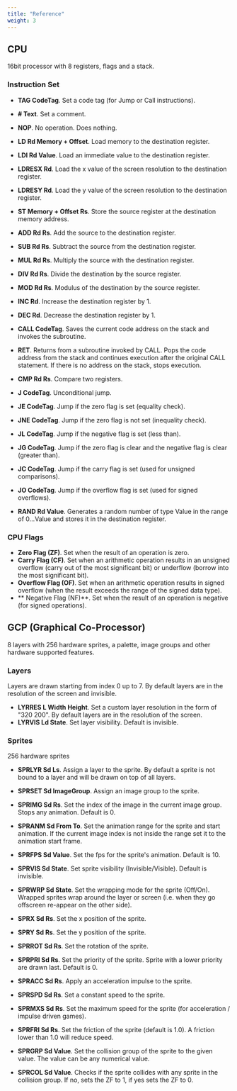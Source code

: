 ```yaml
---
title: "Reference"
weight: 3
---
```


## CPU

16bit processor with 8 registers, flags and a stack.

### Instruction Set

- **TAG CodeTag**. Set a code tag (for Jump or Call instructions).
- **# Text**. Set a comment.
- **NOP**. No operation. Does nothing.

- **LD Rd Memory + Offset**. Load memory to the destination register.
- **LDI Rd Value**. Load an immediate value to the destination register.
- **LDRESX Rd**. Load the x value of the screen resolution to the destination register.
- **LDRESY Rd**. Load the y value of the screen resolution to the destination register.
- **ST Memory + Offset Rs**. Store the source register at the destination memory address.

- **ADD Rd Rs**. Add the source to the destination register.
- **SUB Rd Rs**. Subtract the source from the destination register.
- **MUL Rd Rs**. Multiply the source with the destination register.
- **DIV Rd Rs**. Divide the destination by the source register.
- **MOD Rd Rs**. Modulus of the destination by the source register.

- **INC Rd**. Increase the destination register by 1.
- **DEC Rd**. Decrease the destination register by 1.

- **CALL CodeTag**. Saves the current code address on the stack and invokes the subroutine.
- **RET**. Returns from a subroutine invoked by CALL. Pops the code address from the stack and continues execution after the original CALL statement. If there is no address on the stack, stops execution.

- **CMP Rd Rs**. Compare two registers.
- **J CodeTag**. Unconditional jump.
- **JE CodeTag**. Jump if the zero flag is set (equality check).
- **JNE CodeTag**. Jump if the zero flag is not set (inequality check).
- **JL CodeTag**. Jump if the negative flag is set (less than).
- **JG CodeTag**. Jump if the zero flag is clear and the negative flag is clear (greater than).
- **JC CodeTag**. Jump if the carry flag is set (used for unsigned comparisons).
- **JO CodeTag**. Jump if the overflow flag is set (used for signed overflows).

- **RAND Rd Value**. Generates a random number of type Value in the range of 0...Value and stores it in the destination register.

### CPU Flags

- **Zero Flag (ZF)**. Set when the result of an operation is zero.
- **Carry Flag (CF)**. Set when an arithmetic operation results in an unsigned overflow (carry out of the most significant bit) or underflow (borrow into the most significant bit).
- **Overflow Flag (OF)**. Set when an arithmetic operation results in signed overflow (when the result exceeds the range of the signed data type).
- ** Negative Flag (NF)**. Set when the result of an operation is negative (for signed operations).

## GCP (Graphical Co-Processor)

8 layers with 256 hardware sprites, a palette, image groups and other hardware supported features.

### Layers

Layers are drawn starting from index 0 up to 7. By default layers are in the resolution of the screen and invisible.

- **LYRRES L Width Height**. Set a custom layer resolution in the form of "320 200". By default layers are in the resolution of the screen.
- **LYRVIS Ld State**. Set layer visibility. Default is invisible.

### Sprites

256 hardware sprites

- **SPRLYR Sd Ls**. Assign a layer to the sprite. By default a sprite is not bound to a layer and will be drawn on top of all layers.

- **SPRSET Sd ImageGroup**. Assign an image group to the sprite.
- **SPRIMG Sd Rs**. Set the index of the image in the current image group. Stops any animation. Default is 0.
- **SPRANM Sd From To**. Set the animation range for the sprite and start animation. If the current image index is not inside the range set it to the animation start frame.
- **SPRFPS Sd Value**. Set the fps for the sprite's animation. Default is 10.

- **SPRVIS Sd State**. Set sprite visibility (Invisible/Visible). Default is invisible.
- **SPRWRP Sd State**. Set the wrapping mode for the sprite (Off/On). Wrapped sprites wrap around the layer or screen (i.e. when they go offscreen re-appear on the other side).

- **SPRX Sd Rs**. Set the x position of the sprite.
- **SPRY Sd Rs**. Set the y position of the sprite.
- **SPRROT Sd Rs**. Set the rotation of the sprite.
- **SPRPRI Sd Rs**. Set the priority of the sprite. Sprite with a lower priority are drawn last. Default is 0.

- **SPRACC Sd Rs**. Apply an acceleration impulse to the sprite.
- **SPRSPD Sd Rs**. Set a constant speed to the sprite.
- **SPRMXS Sd Rs**. Set the maximum speed for the sprite (for acceleration / impulse driven games).
- **SPRFRI Sd Rs**. Set the friction of the sprite (default is 1.0). A friction lower than 1.0 will reduce speed.

- **SPRGRP Sd Value**. Set the collision group of the sprite to the given value. The value can be any numerical value.
- **SPRCOL Sd Value**. Checks if the sprite collides with any sprite in the collision group. If no, sets the ZF to 1, if yes sets the ZF to 0.
